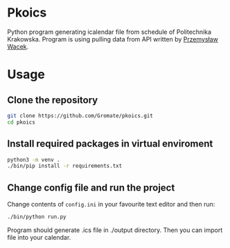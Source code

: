# Pkoics
Python program generating icalendar file from schedule of Politechnika Krakowska. Program is using pulling data from API written by [Przemysław Wacek](https://github.com/Przem0s84).

# Usage
## Clone the repository
```bash
git clone https://github.com/Gromate/pkoics.git
cd pkoics
```
## Install required packages in virtual enviroment
```bash
python3 -m venv .
./bin/pip install -r requirements.txt
```

## Change config file and run the project
Change contents of `config.ini` in your favourite text editor and then run:
```bash
./bin/python run.py
```
Program should generate .ics file in ./output directory. Then you can import file into your calendar.

